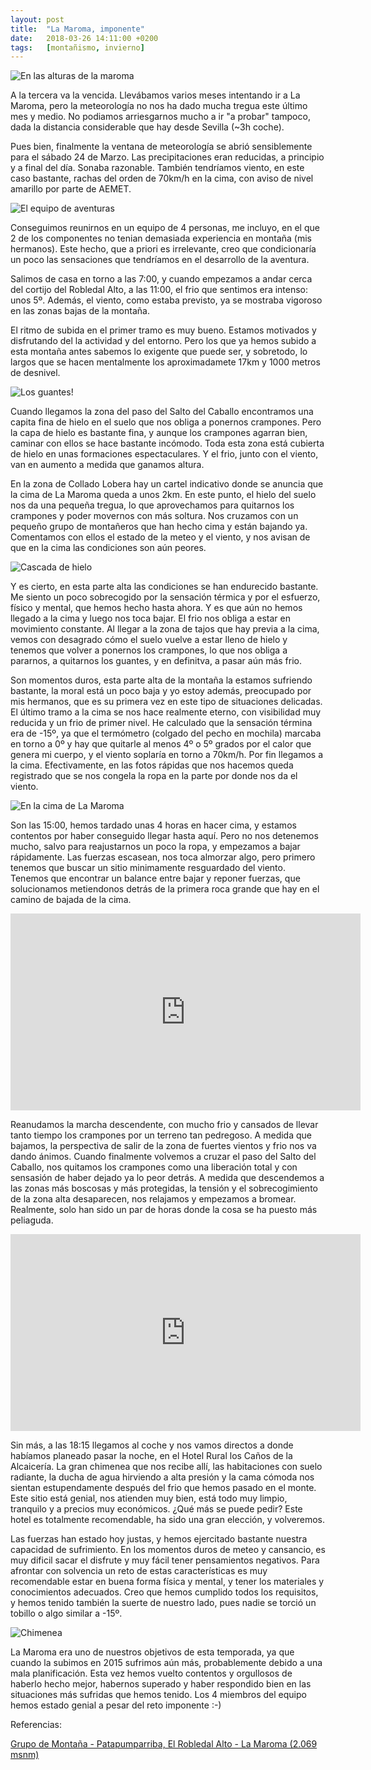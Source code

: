 ```yaml
---
layout: post
title:  "La Maroma, imponente"
date:   2018-03-26 14:11:00 +0200
tags:	[montañismo, invierno]
---
```


![En las alturas de la maroma][altura]

A la tercera va la vencida. Llevábamos varios meses intentando ir a La
Maroma, pero la meteorología no nos ha dado mucha tregua este último mes y
medio. No podiamos arriesgarnos mucho a ir "a probar" tampoco, dada la
distancia considerable que hay desde Sevilla (~3h coche).

Pues bien, finalmente la ventana de meteorología se abrió sensiblemente para
el sábado 24 de Marzo. Las precipitaciones eran reducidas, a principio y a
final del día. Sonaba razonable. También tendríamos viento, en este caso
bastante, rachas del orden de 70km/h en la cima, con aviso de nivel amarillo
por parte de AEMET.

<!--more-->

![El equipo de aventuras][equipo]

Conseguimos reunirnos en un equipo de 4 personas, me incluyo, en el que 2 de
los componentes no tenian demasiada experiencia en montaña (mis hermanos). Este
hecho, que a priori es irrelevante, creo que condicionaría un poco las
sensaciones que tendríamos en el desarrollo de la aventura.

Salimos de casa en torno a las 7:00, y cuando empezamos a andar cerca del
cortijo del Robledal Alto, a las 11:00, el frio que sentimos era intenso: unos
5º. Además, el viento, como estaba previsto, ya se mostraba vigoroso en las
zonas bajas de la montaña.

El ritmo de subida en el primer tramo es muy bueno. Estamos motivados y
disfrutando del la actividad y del entorno. Pero los que ya hemos subido a esta
montaña antes sabemos lo exigente que puede ser, y sobretodo, lo largos que se
hacen mentalmente los aproximadamete 17km y 1000 metros de desnivel.

![Los guantes!][guantes]

Cuando llegamos la zona del paso del Salto del Caballo encontramos una capita
fina de hielo en el suelo que nos obliga a ponernos crampones. Pero la capa de
hielo es bastante fina, y aunque los crampones agarran bien, caminar con ellos
se hace bastante incómodo. Toda esta zona está cubierta de hielo en unas
formaciones espectaculares. Y el frio, junto con el viento, van en aumento a
medida que ganamos altura.

En la zona de Collado Lobera hay un cartel indicativo donde se anuncia que la
cima de La Maroma queda a unos 2km. En este punto, el hielo del suelo nos da
una pequeña tregua, lo que aprovechamos para quitarnos los crampones y poder
movernos con más soltura. Nos cruzamos con un pequeño grupo de montañeros que
han hecho cima y están bajando ya. Comentamos con ellos el estado de la meteo
y el viento, y nos avisan de que en la cima las condiciones son aún peores.


![Cascada de hielo][cascada]

Y es cierto, en esta parte alta las condiciones se han endurecido bastante. Me
siento un poco sobrecogido por la sensación térmica y por el esfuerzo, físico y
mental, que hemos hecho hasta ahora. Y es que aún no hemos llegado a la cima y
luego nos toca bajar. El frio nos obliga a estar en movimiento constante.
Al llegar a la zona de tajos que hay previa a la cima, vemos con desagrado cómo
el suelo vuelve a estar lleno de hielo y tenemos que volver a ponernos los
crampones, lo que nos obliga a pararnos, a quitarnos los guantes, y en
definitva, a pasar aún más frio.

Son momentos duros, esta parte alta de la montaña la estamos sufriendo
bastante, la moral está un poco baja y yo estoy además, preocupado por mis
hermanos, que es su primera vez en este tipo de situaciones delicadas.
El último tramo a la cima se nos hace realmente eterno, con visibilidad muy
reducida y un frio de primer nivel. He calculado que la sensación términa era
de -15º, ya que el termómetro (colgado del pecho en mochila) marcaba en torno
a 0º y hay que quitarle al menos 4º o 5º grados por el calor que genera mi
cuerpo, y el viento soplaría en torno a 70km/h.
Por fin llegamos a la cima. Efectivamente, en las fotos rápidas que nos hacemos
queda registrado que se nos congela la ropa en la parte por donde nos da el
viento.

![En la cima de La Maroma][cima]

Son las 15:00, hemos tardado unas 4 horas en hacer cima, y estamos contentos
por haber conseguido llegar hasta aquí. Pero no nos detenemos mucho, salvo
para reajustarnos un poco la ropa, y empezamos a bajar rápidamente.
Las fuerzas escasean, nos toca almorzar algo, pero primero tenemos que buscar
un sitio minimamente resguardado del viento. Tenemos que encontrar un balance
entre bajar y reponer fuerzas, que solucionamos metiendonos detrás de la
primera roca grande que hay en el camino de bajada de la cima.

<center>
<iframe width="560" height="315"
	src="https://www.youtube-nocookie.com/embed/YbyawISEsC0" frameborder="0" allow="autoplay; encrypted-media" allowfullscreen>
</iframe>
</center>

Reanudamos la marcha descendente, con mucho frio y cansados de llevar tanto
tiempo los crampones por un terreno tan pedregoso. A medida que bajamos,
la perspectiva de salir de la zona de fuertes vientos y frio nos va dando
ánimos. Cuando finalmente volvemos a cruzar el paso del Salto del Caballo,
nos quitamos los crampones como una liberación total y con sensasión de haber
dejado ya lo peor detrás.
A medida que descendemos a las zonas más boscosas y más protegidas, la tensión
y el sobrecogimiento de la zona alta desaparecen, nos relajamos y empezamos
a bromear. Realmente, solo han sido un par de horas donde la cosa se ha puesto
más peliaguda.

<center>
<iframe width="560" height="315"
	src="https://www.youtube-nocookie.com/embed/Gvv8H4P6IIU" frameborder="0" allow="autoplay; encrypted-media" allowfullscreen>
</iframe>
</center>

Sin más, a las 18:15 llegamos al coche y nos vamos directos a donde habíamos
planeado pasar la noche, en el Hotel Rural los Caños de la Alcaicería.
La gran chimenea que nos recibe allí, las habitaciones con suelo radiante,
la ducha de agua hirviendo a alta presión y la cama cómoda nos sientan
estupendamente después del frio que hemos pasado en el monte.
Este sitio está genial, nos atienden muy bien, está todo muy limpio, tranquilo
y a precios muy económicos. ¿Qué más se puede pedir? Este hotel es totalmente
recomendable, ha sido una gran elección, y volveremos.

Las fuerzas han estado hoy justas, y hemos ejercitado bastante nuestra
capacidad de sufrimiento. En los momentos duros de meteo y cansancio, es muy
dificil sacar el disfrute y muy fácil tener pensamientos negativos.
Para afrontar con solvencia un reto de estas características es muy
recomendable estar en buena forma física y mental, y tener los materiales y
conocimientos adecuados. Creo que hemos cumplido todos los requisitos, y hemos
tenido también la suerte de nuestro lado, pues nadie se torció un tobillo o
algo similar a -15º.

![Chimenea][chimenea]

La Maroma era uno de nuestros objetivos de esta temporada, ya que cuando
la subimos en 2015 sufrimos aún más, probablemente debido a una mala
planificación. Esta vez hemos vuelto contentos y orgullosos de haberlo hecho
mejor, habernos superado y haber respondido bien en las situaciones más sufridas
que hemos tenido. Los 4 miembros del equipo hemos estado genial a pesar del
reto imponente :-)

Referencias:

[Grupo de Montaña - Patapumparriba, El Robledal Alto - La Maroma (2.069 msnm)][gmp]

[gmp]:			http://gmpatapumparriba.blogspot.com.es/2013/03/el-robledal-alto-la-maroma-2069-mts.html 
[equipo]:		{{site.url}}/assets/20180326-01-maroma-equipo.png
[cima]:			{{site.url}}/assets/20180326-02-maroma-cima.png
[guantes]:		{{site.url}}/assets/20180326-03-maroma-guantes.png
[cascada]:		{{site.url}}/assets/20180326-04-maroma-cascada.png
[altura]:		{{site.url}}/assets/20180326-05-maroma-altura.png
[chimenea]:		{{site.url}}/assets/20180326-06-maroma-chimenea.png
